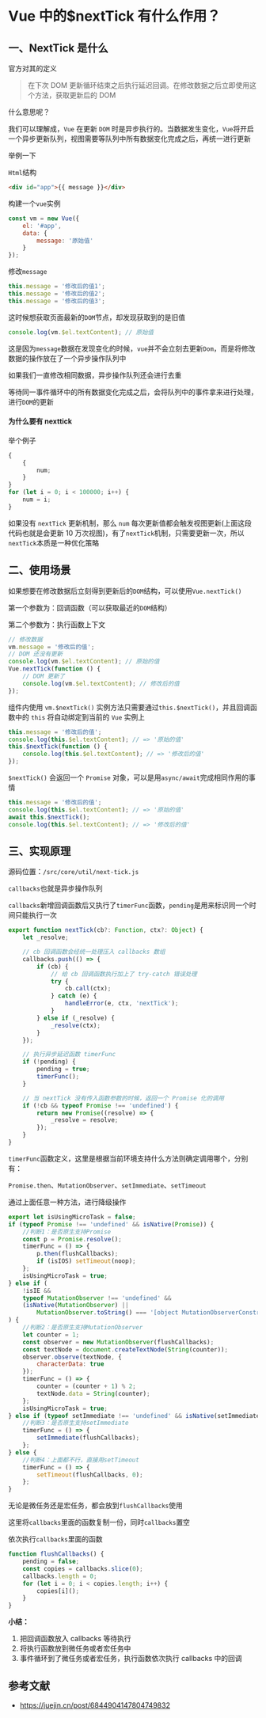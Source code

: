 # Vue 中的$nextTick 有什么作用？

## 一、NextTick 是什么

官方对其的定义

> 在下次 DOM 更新循环结束之后执行延迟回调。在修改数据之后立即使用这个方法，获取更新后的 DOM

什么意思呢？

我们可以理解成，`Vue` 在更新 `DOM` 时是异步执行的。当数据发生变化，`Vue`将开启一个异步更新队列，视图需要等队列中所有数据变化完成之后，再统一进行更新

举例一下

`Html`结构

```html
<div id="app">{{ message }}</div>
```

构建一个`vue`实例

```js
const vm = new Vue({
	el: '#app',
	data: {
		message: '原始值'
	}
});
```

修改`message`

```js
this.message = '修改后的值1';
this.message = '修改后的值2';
this.message = '修改后的值3';
```

这时候想获取页面最新的`DOM`节点，却发现获取到的是旧值

```js
console.log(vm.$el.textContent); // 原始值
```

这是因为`message`数据在发现变化的时候，`vue`并不会立刻去更新`Dom`，而是将修改数据的操作放在了一个异步操作队列中

如果我们一直修改相同数据，异步操作队列还会进行去重

等待同一事件循环中的所有数据变化完成之后，会将队列中的事件拿来进行处理，进行`DOM`的更新

#### 为什么要有 nexttick

举个例子

```js
{
	{
		num;
	}
}
for (let i = 0; i < 100000; i++) {
	num = i;
}
```

如果没有 `nextTick` 更新机制，那么 `num` 每次更新值都会触发视图更新(上面这段代码也就是会更新 10 万次视图)，有了`nextTick`机制，只需要更新一次，所以`nextTick`本质是一种优化策略

## 二、使用场景

如果想要在修改数据后立刻得到更新后的`DOM`结构，可以使用`Vue.nextTick()`

第一个参数为：回调函数（可以获取最近的`DOM`结构）

第二个参数为：执行函数上下文

```js
// 修改数据
vm.message = '修改后的值';
// DOM 还没有更新
console.log(vm.$el.textContent); // 原始的值
Vue.nextTick(function () {
	// DOM 更新了
	console.log(vm.$el.textContent); // 修改后的值
});
```

组件内使用 `vm.$nextTick()` 实例方法只需要通过`this.$nextTick()`，并且回调函数中的 `this` 将自动绑定到当前的 `Vue` 实例上

```js
this.message = '修改后的值';
console.log(this.$el.textContent); // => '原始的值'
this.$nextTick(function () {
	console.log(this.$el.textContent); // => '修改后的值'
});
```

`$nextTick()` 会返回一个 `Promise` 对象，可以是用`async/await`完成相同作用的事情

```js
this.message = '修改后的值';
console.log(this.$el.textContent); // => '原始的值'
await this.$nextTick();
console.log(this.$el.textContent); // => '修改后的值'
```

## 三、实现原理

源码位置：`/src/core/util/next-tick.js`

`callbacks`也就是异步操作队列

`callbacks`新增回调函数后又执行了`timerFunc`函数，`pending`是用来标识同一个时间只能执行一次

```js
export function nextTick(cb?: Function, ctx?: Object) {
	let _resolve;

	// cb 回调函数会经统一处理压入 callbacks 数组
	callbacks.push(() => {
		if (cb) {
			// 给 cb 回调函数执行加上了 try-catch 错误处理
			try {
				cb.call(ctx);
			} catch (e) {
				handleError(e, ctx, 'nextTick');
			}
		} else if (_resolve) {
			_resolve(ctx);
		}
	});

	// 执行异步延迟函数 timerFunc
	if (!pending) {
		pending = true;
		timerFunc();
	}

	// 当 nextTick 没有传入函数参数的时候，返回一个 Promise 化的调用
	if (!cb && typeof Promise !== 'undefined') {
		return new Promise((resolve) => {
			_resolve = resolve;
		});
	}
}
```

`timerFunc`函数定义，这里是根据当前环境支持什么方法则确定调用哪个，分别有：

`Promise.then`、`MutationObserver`、`setImmediate`、`setTimeout`

通过上面任意一种方法，进行降级操作

```js
export let isUsingMicroTask = false;
if (typeof Promise !== 'undefined' && isNative(Promise)) {
	//判断1：是否原生支持Promise
	const p = Promise.resolve();
	timerFunc = () => {
		p.then(flushCallbacks);
		if (isIOS) setTimeout(noop);
	};
	isUsingMicroTask = true;
} else if (
	!isIE &&
	typeof MutationObserver !== 'undefined' &&
	(isNative(MutationObserver) ||
		MutationObserver.toString() === '[object MutationObserverConstructor]')
) {
	//判断2：是否原生支持MutationObserver
	let counter = 1;
	const observer = new MutationObserver(flushCallbacks);
	const textNode = document.createTextNode(String(counter));
	observer.observe(textNode, {
		characterData: true
	});
	timerFunc = () => {
		counter = (counter + 1) % 2;
		textNode.data = String(counter);
	};
	isUsingMicroTask = true;
} else if (typeof setImmediate !== 'undefined' && isNative(setImmediate)) {
	//判断3：是否原生支持setImmediate
	timerFunc = () => {
		setImmediate(flushCallbacks);
	};
} else {
	//判断4：上面都不行，直接用setTimeout
	timerFunc = () => {
		setTimeout(flushCallbacks, 0);
	};
}
```

无论是微任务还是宏任务，都会放到`flushCallbacks`使用

这里将`callbacks`里面的函数复制一份，同时`callbacks`置空

依次执行`callbacks`里面的函数

```js
function flushCallbacks() {
	pending = false;
	const copies = callbacks.slice(0);
	callbacks.length = 0;
	for (let i = 0; i < copies.length; i++) {
		copies[i]();
	}
}
```

**小结：**

1. 把回调函数放入 callbacks 等待执行
2. 将执行函数放到微任务或者宏任务中
3. 事件循环到了微任务或者宏任务，执行函数依次执行 callbacks 中的回调

## 参考文献

- https://juejin.cn/post/6844904147804749832
